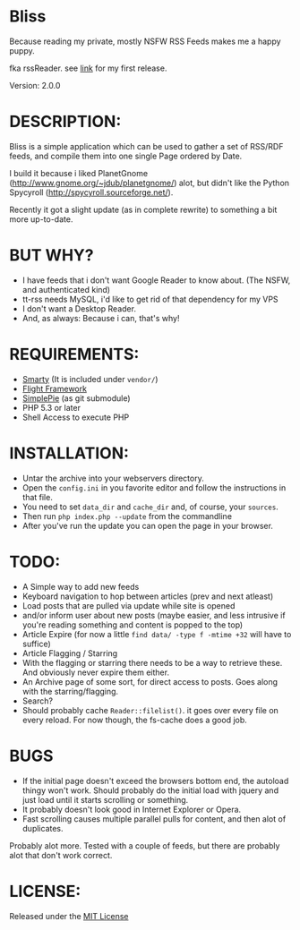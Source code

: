 # Bliss

Because reading my private, mostly NSFW RSS Feeds makes me a happy puppy.

fka rssReader. see [link](http://claus.beerta.de/blog/09ce5c79e6426fcb5cbacf2b714c4edf) for my first release.

Version: 2.0.0

# DESCRIPTION:

Bliss is a simple application which can be used to gather a set of RSS/RDF feeds, 
and compile them into one single Page ordered by Date.

I build it because i liked PlanetGnome (http://www.gnome.org/~jdub/planetgnome/) alot, but
didn't like the Python Spycyroll (http://spycyroll.sourceforge.net/).

Recently it got a slight update (as in complete rewrite) to something a bit more up-to-date.

# BUT WHY?

* I have feeds that i don't want Google Reader to know about. (The NSFW, and authenticated kind)
* tt-rss needs MySQL, i'd like to get rid of that dependency for my VPS
* I don't want a Desktop Reader.
* And, as always: Because i can, that's why!

# REQUIREMENTS:

* [Smarty](http://www.smarty.net/) (It is included under `vendor/`)
* [Flight Framework](https://github.com/mikecao/flight)
* [SimplePie](https://github.com/simplepie) (as git submodule)
* PHP 5.3 or later
* Shell Access to execute PHP
	
# INSTALLATION:
	
* Untar the archive into your webservers directory. 
* Open the `config.ini` in you favorite editor and follow the instructions in that file.
* You need to set `data_dir` and `cache_dir` and, of course, your `sources`.
* Then run `php index.php --update` from the commandline
* After you've run the update you can open the page in your browser.
	
# TODO:
	
* A Simple way to add new feeds
* Keyboard navigation to hop between articles (prev and next atleast)
* Load posts that are pulled via update while site is opened
* and/or inform user about new posts (maybe easier, and less intrusive if you're reading something and content is popped to the top)
* Article Expire (for now a little `find data/ -type f -mtime +32` will have to suffice)
* Article Flagging / Starring
* With the flagging or starring there needs to be a way to retrieve these. And obviously never expire them either.
* An Archive page of some sort, for direct access to posts. Goes along with the starring/flagging.
* Search?
* Should probably cache `Reader::filelist()`. it goes over every file on every reload. For now though, the fs-cache does a good job.

# BUGS

* If the initial page doesn't exceed the browsers bottom end, the autoload thingy won't work. Should probably do the initial load with jquery and just load until it starts scrolling or something.
* It probably doesn't look good in Internet Explorer or Opera.
* Fast scrolling causes multiple parallel pulls for content, and then alot of duplicates.

Probably alot more. Tested with a couple of feeds, but there are probably alot that don't work correct.

# LICENSE:

Released under the [MIT License](http://www.opensource.org/licenses/mit-license.php)


